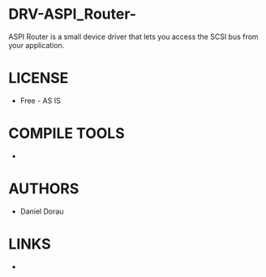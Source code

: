 DRV-ASPI_Router-
================

ASPI Router is a small device driver that lets you access the SCSI bus from your application.


LICENSE
===============
* Free - AS IS

COMPILE TOOLS
===============
* 

AUTHORS
===============
* Daniel Dorau

LINKS
===============
* 
